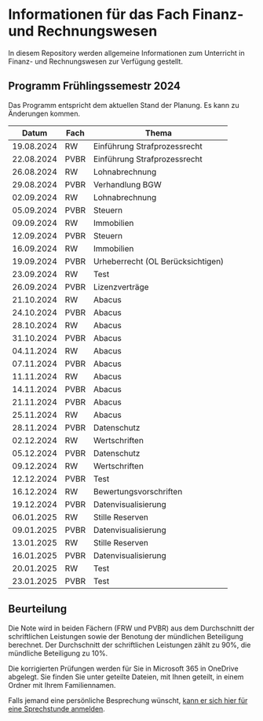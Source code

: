 # Informationen für das Fach Finanz- und Rechnungswesen

In diesem Repository werden allgemeine Informationen zum Unterricht in
Finanz- und Rechnungswesen zur Verfügung gestellt.

## Programm Frühlingssemestr 2024

Das Programm entspricht dem aktuellen Stand der Planung. Es kann zu
Änderungen kommen.


| Datum | Fach | Thema |
| ----- | ---- | ----- |
| 19.08.2024 | RW | Einführung Strafprozessrecht |
| 22.08.2024 | PVBR | Einführung Strafprozessrecht |
| 26.08.2024 | RW | Lohnabrechnung |
| 29.08.2024 | PVBR | Verhandlung BGW |
| 02.09.2024 | RW | Lohnabrechnung |
| 05.09.2024 | PVBR | Steuern |
| 09.09.2024 | RW | Immobilien |
| 12.09.2024 | PVBR | Steuern |
| 16.09.2024 | RW | Immobilien |
| 19.09.2024 | PVBR | Urheberrecht (OL Berücksichtigen) |
| 23.09.2024 | RW | Test |
| 26.09.2024 | PVBR | Lizenzverträge |
| 21.10.2024 | RW | Abacus |
| 24.10.2024 | PVBR | Abacus |
| 28.10.2024 | RW | Abacus |
| 31.10.2024 | PVBR | Abacus |
| 04.11.2024 | RW | Abacus |
| 07.11.2024 | PVBR | Abacus |
| 11.11.2024 | RW | Abacus |
| 14.11.2024 | PVBR | Abacus |
| 21.11.2024 | PVBR | Abacus |
| 25.11.2024 | RW | Abacus |
| 28.11.2024 | PVBR | Datenschutz |
| 02.12.2024 | RW | Wertschriften |
| 05.12.2024 | PVBR | Datenschutz |
| 09.12.2024 | RW | Wertschriften |
| 12.12.2024 | PVBR | Test |
| 16.12.2024 | RW | Bewertungsvorschriften |
| 19.12.2024 | PVBR | Datenvisualisierung |
| 06.01.2025 | RW | Stille Reserven |
| 09.01.2025 | PVBR | Datenvisualisierung |
| 13.01.2025 | RW | Stille Reserven |
| 16.01.2025 | PVBR | Datenvisualisierung |
| 20.01.2025 | RW | Test |
| 23.01.2025 | PVBR | Test |

## Beurteilung

Die Note wird in beiden Fächern (FRW und PVBR) aus dem Durchschnitt der schriftlichen Leistungen
sowie der Benotung der mündlichen Beteiligung berechnet. Der
Durchschnitt der schriftlichen Leistungen zählt zu 90%, die mündliche Beteiligung zu
10%.

Die korrigierten Prüfungen werden für Sie in Microsoft 365 in OneDrive
abgelegt. Sie finden Sie unter geteilte Dateien, mit Ihnen geteilt, in
einem Ordner mit Ihrem Familiennamen.


Falls jemand eine persönliche Besprechung wünscht, [kann er sich hier für
eine Sprechstunde anmelden](https://calendar.app.google/kPthfpWed3uPP1cC6).

